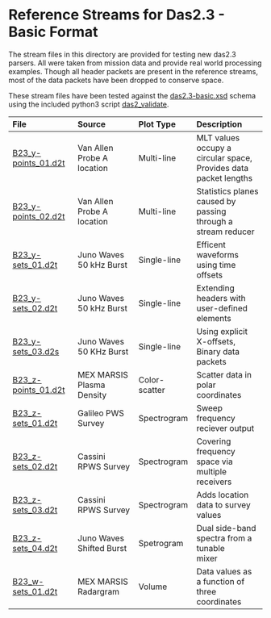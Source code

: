 # Reference Streams for Das2.3 - Basic Format

The stream files in this directory are provided for testing new das2.3 parsers.  All 
were taken from mission data and provide real world processing examples.  Though 
all header packets are present in the reference streams, most of the data packets
have been dropped to conserve space.

These stream files have been tested against the [das2.3-basic.xsd](../das2.3-basic.xsd)
schema using the included python3 script [das2_validate](../scripts/das2_validate).

| File                | Source                      | Plot Type  | Description    |
| :------------------ | :-------------------------- | :--------- | :------------- |
| [B23_y-points_01.d2t](B23_y-points_01.d2t) | Van Allen Probe A location | Multi-line    | MLT values occupy a circular space,<br>Provides data packet lengths |
| [B23_y-points_02.d2t](B23_y-points_02.d2t) | Van Allen Probe A location | Multi-line    | Statistics planes caused by passing<br> through a stream reducer |
| [B23_y-sets_01.d2t](B23_y-sets_01.d2t)     | Juno Waves 50 kHz Burst    | Single-line   | Efficent waveforms using time offsets |
| [B23_y-sets_02.d2t](B23_y-sets_02.d2t)     | Juno Waves 50 kHz Burst    | Single-line   | Extending headers with user-defined<br>elements |
| [B23_y-sets_03.d2s](B23_y-sets_03.d2t)     | Juno Waves 50 KHz Burst    | Single-line   | Using explicit X-offsets,<br>Binary data packets |
| [B23_z-points_01.d2t](B23_z-points_01.d2t) | MEX MARSIS Plasma Density  | Color-scatter | Scatter data in polar coordinates |
| [B23_z-sets_01.d2t](B23_z-sets_01.d2t)     | Galileo PWS Survey         | Spectrogram   | Sweep frequency reciever output |
| [B23_z-sets_02.d2t](B23_z-sets_02.d2t)     | Cassini RPWS Survey        | Spectrogram   | Covering frequency space via multiple<br>receivers |
| [B23_z-sets_03.d2t](B23_z-sets_03.d2t)     | Cassini RPWS Survey        | Spectrogram   | Adds location data to survey values |
| [B23_z-sets_04.d2t](B23_z-sets_04.d2t)     | Juno Waves Shifted Burst   | Spetrogram    | Dual side-band spectra from a tunable<br> mixer |
| [B23_w-sets_01.d2t](B23_w-sets_01.d2t)     | MEX MARSIS Radargram       | Volume        | Data values as a function of three<br>coordinates |
